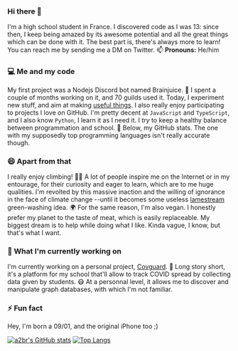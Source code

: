 ### Hi there 👋

<!--
**a2br/a2br** is a ✨ _special_ ✨ repository because its `README.md` (this file) appears on your GitHub profile.

Here are some ideas to get you started:

- 🔭 I’m currently working on ...
- 🌱 I’m currently learning ...
- 👯 I’m looking to collaborate on ...
- 🤔 I’m looking for help with ...
- 💬 Ask me about ...
- 📫 How to reach me: ...
- 😄 Pronouns: ...
- ⚡ Fun fact: ...
-->

I'm a high school student in France. I discovered code as I was 13: since then, I keep being amazed by its awesome potential and all the great things which can be done with it. The best part is, there's always more to learn! You can reach me by sending me a DM on Twitter. 📫 **Pronouns:** He/him

### 💻 Me and my code
My first project was a Nodejs Discord bot named Brainjuice. 🧠 I spent a couple of months working on it, and 70 guilds used it. Today, I experiment new stuff, and aim at making [useful things](https://github.com/a2br/netflix-pin-hacker "Yeahhh... useful things..."). I also really enjoy participating to projects I love on GitHub. I'm pretty decent at `JavaScript` and `TypeScript`, and I also know `Python`, I learn it as I need it. I *try* to keep a healthy balance between programmation and school. 🏫 Below, my GitHub stats. The one with my supposedly top programming languages isn't really accurate though.

### 😄 Apart from that
I really enjoy climbing! 🧗‍♂️ A lot of people inspire me on the Internet or in my entourage, for their curiosity and eager to learn, which are to me huge qualities. I'm revolted by this massive inaction and the willing of ignorance in the face of climate change --until it becomes some useless [lamestream](https://www.urbandictionary.com/define.php?term=lamestream "Pretty useful word, btw") green-washing idea. 🌍 For the same reason, I'm also vegan. I honestly prefer my planet to the taste of meat, which is easily replaceable. My biggest dream is to help while doing what I like. Kinda vague, I know, but that's what I want.

### 🔭 What I'm currently working on
I'm currently working on a personal project, [Covguard](https://github.com/covguard). 🦠 Long story short, it's a platform for my school that'll allow to track COVID spread by collecting data given by students. 😷 At a personnal level, it allows me to discover and manipulate graph databases, with which I'm not familiar.

### ⚡ Fun fact
Hey, I'm born a 09/01, and the original iPhone too ;)

[![a2br's GitHub stats](https://github-readme-stats.vercel.app/api?username=a2br&count_private=true&show_icons=true)](https://github.com/anuraghazra/github-readme-stats)
[![Top Langs](https://github-readme-stats.vercel.app/api/top-langs/?username=a2br&layout=compact)](https://github.com/anuraghazra/github-readme-stats)
